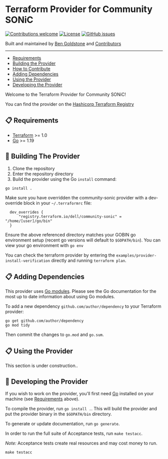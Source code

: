 # Terraform Provider for Community SONiC


[![Contributions welcome](https://img.shields.io/badge/contributions-welcome-orange.svg)](#-developing-the-provider)
[![License](https://img.shields.io/badge/license-MIT-blue.svg)](https://github.com/Dell-Networking/community_sonic_terraform_provider/blob/main/LICENSE)
[![GitHub issues](https://img.shields.io/github/issues/Dell-Networking/community_sonic_terraform_provider)](https://github.com/Dell-Networking/community_sonic_terraform_provider/issues)

Built and maintained by [Ben Goldstone](https://github.com/benjamingoldstone/) and [Contributors](https://github.com/Dell-Networking/community_sonic_terraform_provider/graphs/contributors)

------------------


- [Requirements](#-requirements)
- [Building the Provider](#-building-the-provider)
- [How to Contribute](#-how-to-contribute)
- [Adding Dependencies](#-adding-dependencies)
- [Using the Provider](#-using-the-provider)
- [Developing the Provider](#-developing-the-provider)

Welcome to the Terraform Provider for Community SONiC!

You can find the provider on the [Hashicorp Terraform Registry](https://registry.terraform.io/dell/community-sonic)

## 📋 Requirements

- [Terraform](https://developer.hashicorp.com/terraform/downloads) >= 1.0
- [Go](https://golang.org/doc/install) >= 1.19

## 🚀 Building The Provider

1. Clone the repository
2. Enter the repository directory
3. Build the provider using the Go `install` command:

```shell
go install .
```

Make sure you have overridden the community-sonic provider with a dev-override block in your `~/.terraformrc` file:

```shell
  dev_overrides {
      "registry.terraform.io/dell/community-sonic" = "/home/[user]/go/bin"
  }
```

Ensure the above referenced directory matches your GOBIN go environment setup (recent go versions will default to `$GOPATH/bin`). You can view your go environment with `go env`

You can check the terraform provider by entering the `examples/provider-install-verification` directly and running `terraform plan`. 

## 📋 Adding Dependencies

This provider uses [Go modules](https://github.com/golang/go/wiki/Modules).
Please see the Go documentation for the most up to date information about using Go modules.

To add a new dependency `github.com/author/dependency` to your Terraform provider:

```shell
go get github.com/author/dependency
go mod tidy
```

Then commit the changes to `go.mod` and `go.sum`.

## 📋 Using the Provider

This section is under construction..

## 👏 Developing the Provider

If you wish to work on the provider, you'll first need [Go](http://www.golang.org) installed on your machine (see [Requirements](#requirements) above).

To compile the provider, run `go install .`. This will build the provider and put the provider binary in the `$GOPATH/bin` directory.

To generate or update documentation, run `go generate`.

In order to run the full suite of Acceptance tests, run `make testacc`.

*Note:* Acceptance tests create real resources and may cost money to run.

```shell
make testacc
```
